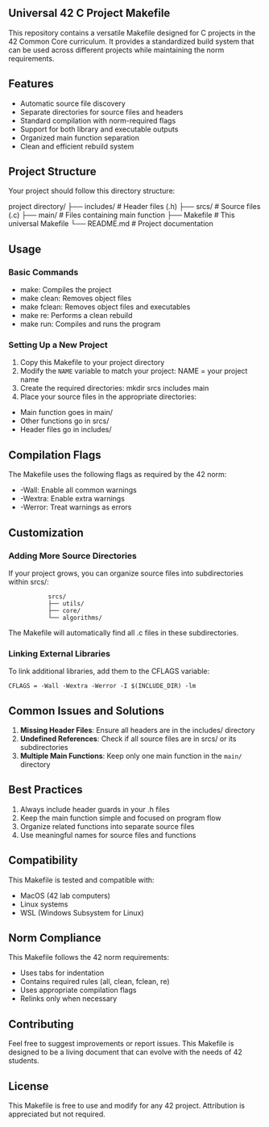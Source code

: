 ## Universal 42 C Project Makefile

This repository contains a versatile Makefile designed for C projects in the 42 Common Core curriculum. It provides a standardized build system that can be used across different projects while maintaining the norm requirements.

## Features

- Automatic source file discovery
- Separate directories for source files and headers
- Standard compilation with norm-required flags
- Support for both library and executable outputs
- Organized main function separation
- Clean and efficient rebuild system

## Project Structure

Your project should follow this directory structure:

project directory/
├── includes/          # Header files (.h)
├── srcs/             # Source files (.c)
├── main/             # Files containing main function
├── Makefile          # This universal Makefile
└── README.md         # Project documentation

## Usage

### Basic Commands

- make: Compiles the project
- make clean: Removes object files
- make fclean: Removes object files and executables
- make re: Performs a clean rebuild
- make run: Compiles and runs the program

### Setting Up a New Project

1. Copy this Makefile to your project directory
2. Modify the `NAME` variable to match your project:
	NAME = your project name
3. Create the required directories:
	mkdir srcs includes main
4. Place your source files in the appropriate directories:
- Main function goes in main/
- Other functions go in srcs/
- Header files go in includes/

## Compilation Flags

The Makefile uses the following flags as required by the 42 norm:
- -Wall: Enable all common warnings
- -Wextra: Enable extra warnings
- -Werror: Treat warnings as errors

## Customization
### Adding More Source Directories

If your project grows, you can organize source files into subdirectories within srcs/:

			   srcs/
			   ├── utils/
			   ├── core/
			   └── algorithms/
			   
The Makefile will automatically find all .c files in these subdirectories.

### Linking External Libraries

To link additional libraries, add them to the CFLAGS variable:

	CFLAGS = -Wall -Wextra -Werror -I $(INCLUDE_DIR) -lm

## Common Issues and Solutions

1. **Missing Header Files**: Ensure all headers are in the includes/ directory
2. **Undefined References**: Check if all source files are in srcs/ or its subdirectories
3. **Multiple Main Functions**: Keep only one main function in the `main/` directory

## Best Practices

1. Always include header guards in your .h files
2. Keep the main function simple and focused on program flow
3. Organize related functions into separate source files
4. Use meaningful names for source files and functions

## Compatibility
This Makefile is tested and compatible with:
- MacOS (42 lab computers)
- Linux systems
- WSL (Windows Subsystem for Linux)

## Norm Compliance

This Makefile follows the 42 norm requirements:
- Uses tabs for indentation
- Contains required rules (all, clean, fclean, re)
- Uses appropriate compilation flags
- Relinks only when necessary

## Contributing

Feel free to suggest improvements or report issues. This Makefile is designed to be a living document that can evolve with the needs of 42 students.

## License

This Makefile is free to use and modify for any 42 project. Attribution is appreciated but not required.
